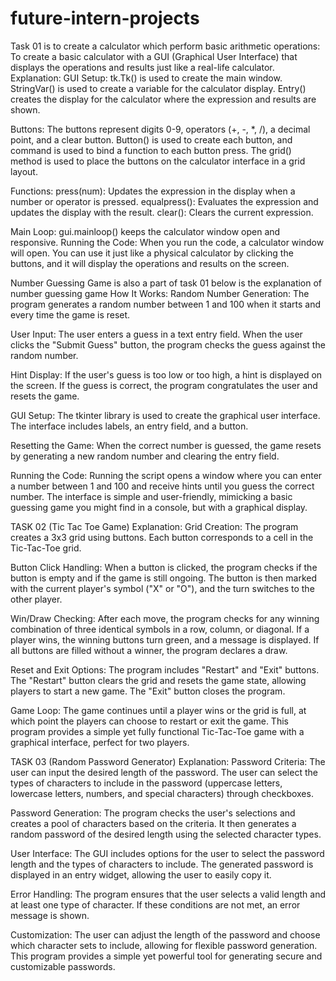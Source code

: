 # future-intern-projects
Task 01 is to create a calculator which perform basic arithmetic operations:
To create a basic calculator with a GUI (Graphical User Interface) that displays the operations and results just like a real-life calculator.
Explanation:
GUI Setup:
tk.Tk() is used to create the main window.
StringVar() is used to create a variable for the calculator display.
Entry() creates the display for the calculator where the expression and results are shown.

Buttons:
The buttons represent digits 0-9, operators (+, -, *, /), a decimal point, and a clear button.
Button() is used to create each button, and command is used to bind a function to each button press.
The grid() method is used to place the buttons on the calculator interface in a grid layout.

Functions:
press(num): Updates the expression in the display when a number or operator is pressed.
equalpress(): Evaluates the expression and updates the display with the result.
clear(): Clears the current expression.

Main Loop:
gui.mainloop() keeps the calculator window open and responsive.
Running the Code:
When you run the code, a calculator window will open. You can use it just like a physical calculator by clicking the buttons, and it will display the operations and results on the screen.

Number Guessing Game is also a part of task 01 below is the explanation of number guessing game
How It Works:
Random Number Generation:
The program generates a random number between 1 and 100 when it starts and every time the game is reset.

User Input:
The user enters a guess in a text entry field.
When the user clicks the "Submit Guess" button, the program checks the guess against the random number.

Hint Display:
If the user's guess is too low or too high, a hint is displayed on the screen.
If the guess is correct, the program congratulates the user and resets the game.

GUI Setup:
The tkinter library is used to create the graphical user interface.
The interface includes labels, an entry field, and a button.

Resetting the Game:
When the correct number is guessed, the game resets by generating a new random number and clearing the entry field.

Running the Code:
Running the script opens a window where you can enter a number between 1 and 100 and receive hints until you guess the correct number.
The interface is simple and user-friendly, mimicking a basic guessing game you might find in a console, but with a graphical display.

TASK 02 (Tic Tac Toe Game)
Explanation:
Grid Creation:
The program creates a 3x3 grid using buttons. Each button corresponds to a cell in the Tic-Tac-Toe grid.

Button Click Handling:
When a button is clicked, the program checks if the button is empty and if the game is still ongoing. The button is then marked with the current player's symbol ("X" or "O"), and the turn switches to the other player.

Win/Draw Checking:
After each move, the program checks for any winning combination of three identical symbols in a row, column, or diagonal. If a player wins, the winning buttons turn green, and a message is displayed.
If all buttons are filled without a winner, the program declares a draw.

Reset and Exit Options:
The program includes "Restart" and "Exit" buttons. The "Restart" button clears the grid and resets the game state, allowing players to start a new game. The "Exit" button closes the program.

Game Loop:
The game continues until a player wins or the grid is full, at which point the players can choose to restart or exit the game.
This program provides a simple yet fully functional Tic-Tac-Toe game with a graphical interface, perfect for two players.

TASK 03 (Random Password Generator)
Explanation:
Password Criteria:
The user can input the desired length of the password.
The user can select the types of characters to include in the password (uppercase letters, lowercase letters, numbers, and special characters) through checkboxes.

Password Generation:
The program checks the user's selections and creates a pool of characters based on the criteria.
It then generates a random password of the desired length using the selected character types.

User Interface:
The GUI includes options for the user to select the password length and the types of characters to include.
The generated password is displayed in an entry widget, allowing the user to easily copy it.

Error Handling:
The program ensures that the user selects a valid length and at least one type of character. If these conditions are not met, an error message is shown.

Customization:
The user can adjust the length of the password and choose which character sets to include, allowing for flexible password generation.
This program provides a simple yet powerful tool for generating secure and customizable passwords.
